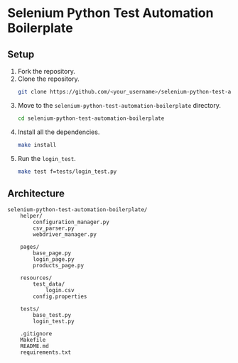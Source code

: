 # Selenium Python Test Automation Boilerplate

## Setup

1. Fork the repository.
2. Clone the repository.
    ```bash
    git clone https://github.com/<your_username>/selenium-python-test-automation-boilerplate.git
    ```
3. Move to the `selenium-python-test-automation-boilerplate` directory.
    ```bash
    cd selenium-python-test-automation-boilerplate
    ```
4. Install all the dependencies.
    ```bash
    make install
    ```
5. Run the `login_test`.
    ```bash
    make test f=tests/login_test.py
    ```

## Architecture

```
selenium-python-test-automation-boilerplate/
    helper/
        configuration_manager.py
        csv_parser.py
        webdriver_manager.py
        
    pages/
        base_page.py
        login_page.py
        products_page.py
        
    resources/
        test_data/
            login.csv
        config.properties
        
    tests/
        base_test.py
        login_test.py
        
    .gitignore
    Makefile
    README.md
    requirements.txt
```